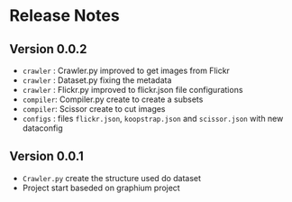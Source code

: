 # Release Notes

## Version 0.0.2

* `crawler` : Crawler.py improved to get images from Flickr 
* `crawler` : Dataset.py fixing the metadata
* `crawler` : Flickr.py improved to flickr.json file configurations
* `compiler`: Compiler.py create to create a subsets
* `compiler`: Scissor create to cut images
* `configs` : files `flickr.json`, `koopstrap.json` and `scissor.json` with new dataconfig

## Version 0.0.1

* `Crawler.py` create the structure used do dataset
* Project start baseded on graphium project



